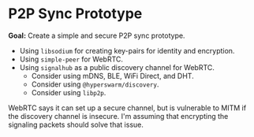 # P2P Sync Prototype

**Goal:** Create a simple and secure P2P sync prototype.

- Using `libsodium` for creating key-pairs for identity and encryption.
- Using `simple-peer` for WebRTC.
- Using `signalhub` as a public discovery channel for WebRTC.
	- Consider using mDNS, BLE, WiFi Direct, and DHT.
	- Consider using `@hyperswarm/discovery`.
	- Consider using `libp2p`.

WebRTC says it can set up a secure channel, but is vulnerable to MITM if the discovery channel is insecure. I'm assuming that encrypting the signaling packets should solve that issue.

